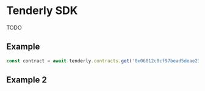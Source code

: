 # Tenderly SDK

TODO

## Example

```ts
const contract = await tenderly.contracts.get('0x06012c8cf97bead5deae237070f9587f8e7a266d');
```

## Example 2
